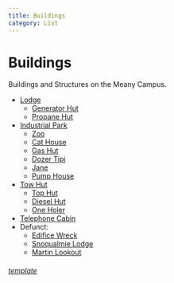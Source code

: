 ```yaml
---
title: Buildings
category: List
---
```

# Buildings

Buildings and Structures on the Meany Campus.

- [Lodge](Lodge)
    - [Generator Hut](Generator-Hut)
    - [Propane Hut](/Building/Propane-Hut)
- [Industrial Park](Industrial-Park)
    - [Zoo](/Building/Zoo)
    - [Cat House](/Building/Cat-House)
    - [Gas Hut](/Building/Gas-Hut)
    - [Dozer Tipi](/Building/Dozer-Tipi)
    - [Jane](/Building/Jane)
    - [Pump House](/Building/Pump-House)
- [Tow Hut](/Building/Tow-Hut)
    - [Top Hut](/Building/Top-Hut)
    - [Diesel Hut](/Building/Diesel-Hut)
    - [One Holer](One-Holer)
- [Telephone Cabin](/Building/Telephone-Cabin)
- Defunct:
    - [Edifice Wreck](/Area/Edifice-Wreck)
    - [Snoqualmie Lodge](Snoqualmie-Lodge)
    - [Martin Lookout](Martin-Lookout)


###### [template](Building-Template)